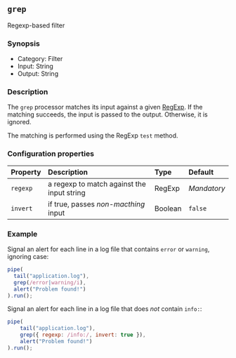 ## `grep`

Regexp-based filter

### Synopsis

* Category: Filter
* Input: String
* Output: String

### Description

The `grep` processor matches its input against a given 
[RegExp](https://developer.mozilla.org/en-US/docs/Web/JavaScript/Reference/Global_Objects/RegExp). If the matching 
succeeds, the input is passed to the output. Otherwise, it is ignored.

The matching is performed using the RegExp `test` method.

### Configuration properties

| Property | Description | Type | Default |
| :--- | :--- | :--- | :--- |
| `regexp` | a regexp to match against the input string | RegExp | *Mandatory* | 
| `invert` | if true, passes *non-macthing* input | Boolean | `false` |

### Example

Signal an alert for each line in a log file that contains `error` or `warning`, ignoring case:

```js
pipe(
  tail("application.log"), 
  grep(/error|warning/i), 
  alert("Problem found!")
).run();
```

Signal an alert for each line in a log file that does *not* contain `info:`:

```js
pipe(
	tail("application.log"), 
	grep({ regexp: /info:/, invert: true }), 
	alert("Problem found!")
).run();
```
